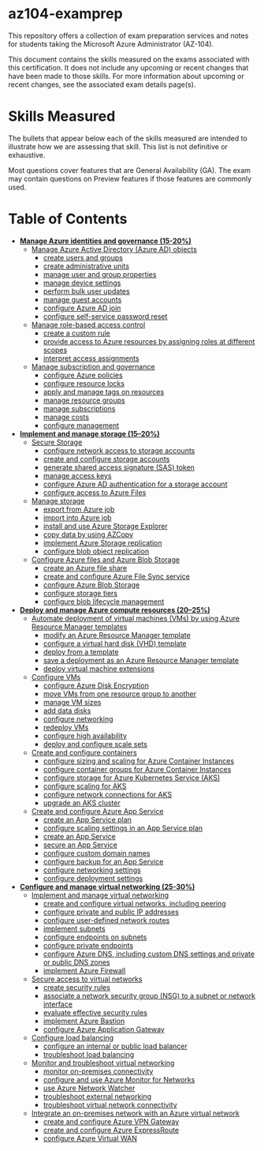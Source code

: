 # az104-examprep

This repository offers a collection of exam preparation services and notes for students taking the Microsoft Azure Administrator (AZ-104).

This document contains the skills measured on the exams associated with this certification. It does not include any upcoming or recent changes that have been made to those skills. For more information about upcoming or recent changes, see the associated exam details page(s).

# Skills Measured

The bullets that appear below each of the skills measured are intended to illustrate how we are assessing that skill. This list is not definitive or exhaustive.

Most questions cover features that are General Availability (GA). The exam may contain questions on Preview features if those features are commonly used.

# Table of Contents

- [**Manage Azure identities and governance (15-20%)**](pages/azure-identities-and-governance.md/#azure-identities-and-governance)
    - [Manage Azure Active Directory (Azure AD) objects](pages/azure-identities-and-governance.md/#manage-azure-active-directory-objects)
        - [create users and groups](pages/azure-identitites-and-governance.md/#create-users-and-groups)
        - [create administrative units](pages/azure-identitites-and-governance.md/#create-administrative-units)
        - [manage user and group properties](pages/azure-identitites-and-governance.md/#manage-user-and-group-properties)
        - [manage device settings](pages/azure-identitites-and-governance.md/#manage-device-settings)
        - [perform bulk user updates](pages/azure-identitites-and-governance.md/#perform-bulk-user-updates)
        - [manage guest accounts](pages/azure-identitites-and-governance.md/#manage-guest-accounts)
        - [configure Azure AD join](pages/azure-identitites-and-governance.md/#configure-azure-ad-join)
        - [configure self-service password reset](pages/azure-identities-and-governance.md/#configure-self-service-password-reset)
    - [Manage role-based access control](pages/azure-identities-and-governance.md/#manage-role-based-access-control---(rbac))
        - [create a custom rule](pages/azure-identities-and-governance.md//#create-a-custom-rule)
        - [provide access to Azure resources by assigning roles at different scopes](pages/azure-identities-and-governance.md//#provide-access-to-azure-resources-by-assigning-roles-at-different-scopes)
        - [interpret access assignments](pages/azure-identities-and-governance.md//#interpret-access-assignments)
    - [Manage subscription and governance](pages/azure-identities-and-governance.md/#manage-subscription-and-governance)
        - [configure Azure policies](pages/azure-identities-and-governance.md//#configure-azure-policies)
        - [configure resource locks](pages/azure-identities-and-governance.md//#configure-resource-locks)
        - [apply and manage tags on resources](pages/azure-identities-and-governance.md//#apply-and-manage-tags-on-resources)
        - [manage resource groups](pages/azure-identities-and-governance.md//#manage-resource-groups)
        - [manage subscriptions](pages/azure-identities-and-governance.md//#manage-subscriptions)
        - [manage costs](pages/azure-identities-and-governance.md//#manage-costs)
        - [configure management](pages/azure-identities-and-governance.md//#configure-management-groups)
- [**Implement and manage storage (15–20%)**](pages/implement-and-manage-storage.md/#implement-and-manage-storage)
    - [Secure Storage](pages/implement-and-manage-storage.md/#secure-storage)
        - [configure network access to storage accounts](pages/implement-and-manage-storage.md/#configure-network-access-storage-accounts)
        - [create and configure storage accounts](pages/implement-and-manage-storage.md/#create-and-configure-storage-accounts)
        - [generate shared access signature (SAS) token](pages/implement-and-manage-storage.md/#generate-shared-access-signature-(sas)-tokens)
        - [manage access keys](pages/implement-and-manage-storage.md/#manage-access-keys)
        - [configure Azure AD authentication for a storage account](pages/implement-and-manage-storage.md/#configure-azure-ad-authentication-for-a-storage-account)
        - [configure access to Azure Files](pages/implement-and-manage-storage.md/#configure-access-to-azure-files)
    - [Manage storage](pages/implement-and-manage-storage.md/#manage-storage)
        - [export from Azure job](pages/implement-and-manage-storage.md/#export-from-azure-job)
        - [import into Azure job](pages/implement-and-manage-storage.md/#import-into-azure-job)
        - [install and use Azure Storage Explorer](pages/implement-and-manage-storage.md/#install-and-use-azure-storage-explorer)
        - [copy data by using AZCopy](pages/implement-and-manage-storage.md/#copy-data-by-using-AZCopy)
        - [implement Azure Storage replication](pages/implement-and-manage-storage.md/#implement-azure-storage-replication)
        - [configure blob object replication](pages/implement-and-manage-storage.md/#configure-blob-object-replication)
    - [Configure Azure files and Azure Blob Storage](pages/implement-and-manage-storage.md/#configure-azure-files-and-azure-blob-storage)
        - [create an Azure file share](pages/implement-and-manage-storage.md/#create-an-azure-file-share)
        - [create and configure Azure File Sync service](pages/implement-and-manage-storage.md/#create-and-configure-azure-file-sync-service)
        - [configure Azure Blob Storage](#configure-azure-blob-storage)
        - [configure storage tiers](pages/implement-and-manage-storage.md/#configure-storage-tiers)
        - [configure blob lifecycle management](pages/implement-and-manage-storage.md/#configure-blob-lifecycle-management)
- [**Deploy and manage Azure compute resources (20–25%)**](pages/deploy-and-manage-azure-compute-resources.md/#deploy-and-manage-azure-compute-resources)
    - [Automate deployment of virtual machines (VMs) by using Azure Resource Manager templates](pages/deploy-and-manage-azure-compute-resources.md/#automate-deployment-of-virtual-machines-(vms)-by-using-azure-resource-manager-templates)
        - [modify an Azure Resource Manager template](pages/deploy-and-manage-azure-compute-resources.md/#modify-an-azure-resource-manager-template)
        - [configure a virtual hard disk (VHD) template](pages/deploy-and-manage-azure-compute-resources.md/#configure-a-virtual-hard-disk-(vhd)-template)
        - [deploy from a template](pages/deploy-and-manage-azure-compute-resources.md/#deploy-from-a-template)
        - [save a deployment as an Azure Resource Manager template](pages/deploy-and-manage-azure-compute-resources.md/#save-a-deployment-as-an-azure-resource-manager-template)
        - [deploy virtual machine extensions](pages/deploy-and-manage-azure-compute-resources.md/#deploy-virtual-machine-extensions)
    - [Configure VMs](pages/deploy-and-manage-azure-compute-resources.md/#configure-vms)
        - [configure Azure Disk Encryption](pages/deploy-and-manage-azure-compute-resources.md/#configure-azure-disk-encryption)
        - [move VMs from one resource group to another](pages/deploy-and-manage-azure-compute-resources.md/#move-vms-from-one-resource-group-to-another)
        - [manage VM sizes](pages/deploy-and-manage-azure-compute-resources.md/#manage-vm-sizes)
        - [add data disks](pages/deploy-and-manage-azure-compute-resources.md/#add-data-disks)
        - [configure networking](pages/deploy-and-manage-azure-compute-resources.md/#configure-networking)
        - [redeploy VMs](pages/deploy-and-manage-azure-compute-resources.md/#redeploy-vms)
        - [configure high availability](pages/deploy-and-manage-azure-compute-resources.md/#configure-high-availability)
        - [deploy and configure scale sets](pages/deploy-and-manage-azure-compute-resources.md/#deploy-and-configure-scale-sets)
    - [Create and configure containers](pages/deploy-and-manage-azure-compute-resources.md/#create-and-configure-containers)
        - [configure sizing and scaling for Azure Container Instances](pages/deploy-and-manage-azure-compute-resources.md/#configure-sizing-and-scaling-for-azure-container-instances)
        - [configure container groups for Azure Container Instances](pages/deploy-and-manage-azure-compute-resources.md/#configure-container-groups-for-azure-container-instances)
        - [configure storage for Azure Kubernetes Service (AKS)](pages/deploy-and-manage-azure-compute-resources.md/#configure-storage-for-azure-kubernetes-service-(aks))
        - [configure scaling for AKS](pages/deploy-and-manage-azure-compute-resources.md/#configure-scaling-for-aks)
        - [configure network connections for AKS](pages/deploy-and-manage-azure-compute-resources.md/#configure-network-connections-for-aks)
        - [upgrade an AKS cluster](pages/deploy-and-manage-azure-compute-resources.md/#upgrade-an-aks-cluster)
    - [Create and configure Azure App Service](pages/deploy-and-manage-azure-compute-resources.md/#create-and-configure-azure-app-service)
        - [create an App Service plan](pages/deploy-and-manage-azure-compute-resources.md/#create-an-app-service-plan)  
        - [configure scaling settings in an App Service plan](pages/deploy-and-manage-azure-compute-resources.md/#configure-scaling-settings-in-an-app-service-plan)
        - [create an App Service](pages/deploy-and-manage-azure-compute-resources.md/#create-an-app-service)
        - [secure an App Service](pages/deploy-and-manage-azure-compute-resources.md/#secure-an-app-service)
        - [configure custom domain names](pages/deploy-and-manage-azure-compute-resources.md/#configure-custom-domain-names)
        - [configure backup for an App Service](pages/deploy-and-manage-azure-compute-resources.md/#configure-backup-for-an-app-service)
        - [configure networking settings](pages/deploy-and-manage-azure-compute-resources.md/#configure-networking-settings)
        - [configure deployment settings](pages/deploy-and-manage-azure-compute-resources.md/#configure-deployment-settings)
- [**Configure and manage virtual networking (25-30%)**](pages/configure-and-manage-virtual-networking.md/#configure-and-manage-virtual-networking)
    - [Implement and manage virtual networking](pages/configure-and-manage-virtual-networking.md/#implement-and-manage-virtual-networking)
        - [create and configure virtual networks, including peering](pages/configure-and-manage-virtual-networking.md/#create-and-configure-virtual-networks-including-peering)
        - [configure private and public IP addresses](pages/configure-and-manage-virtual-networking.md/#configure-private-and-public-ip-addresses)
        - [configure user-defined network routes](pages/configure-and-manage-virtual-networking.md/#configure-user-defined-network-routes)
        - [implement subnets](pages/configure-and-manage-virtual-networking.md/#implement-subnets)
        - [configure endpoints on subnets](pages/configure-and-manage-virtual-networking.md/#configure-endpoints-on-subnets)
        - [configure private endpoints](pages/configure-and-manage-virtual-networking.md/#configure-private-endpoints)
        - [configure Azure DNS, including custom DNS settings and private or public DNS zones](pages/configure-and-manage-virtual-networking.md/#configure-azure-dns-including-custom-dns-settings-and-private-or-public-dns-zones)
        - [implement Azure Firewall](pages/configure-and-manage-virtual-networking.md/#implement-azure-firewall)
    - [Secure access to virtual networks](pages/configure-and-manage-virtual-networking.md/#secure-access-to-virtual-networks)
        - [create security rules](ages/configure-and-manage-virtual-networking.md/#create-security-rules)
        - [associate a network security group (NSG) to a subnet or network interface](ages/configure-and-manage-virtual-networking.md/#associate-a-network-security-group-(nsg)-to-a-subnet-or-network-interface)
        - [evaluate effective security rules](ages/configure-and-manage-virtual-networking.md/#evaluate-effective-security-rules)
        - [implement Azure Bastion](pages/configure-and-manage-virtual-networking.md/#implement-azure-bastion)
        - [configure Azure Application Gateway](pages/configure-and-manage-virtual-networking.md/#configure-azure-application-gateway)
    - [Configure load balancing](pages/configure-and-manage-virtual-networking.md/#configure-load-balancing)
        - [configure an internal or public load balancer](pages/configure-and-manage-virtual-networking.md/#configure-an-internal-or-public-load-balancer)
        - [troubleshoot load balancing](pages/configure-and-manage-virtual-networking.md/#troubleshoot-load-balancing)
    - [Monitor and troubleshoot virtual networking](pages/configure-and-manage-virtual-networking.md/#monitor-and-troubleshoot-virtual-networking)
        - [monitor on-premises connectivity](ages/configure-and-manage-virtual-networking.md/#monitor-on-premises-connectivity)
        - [configure and use Azure Monitor for Networks](pages/configure-and-manage-virtual-networking.md/#configure-and-use-azure-monitor-for-networks)
        - [use Azure Network Watcher](pages/configure-and-manage-virtual-networking.md/#use-azure-network-watcher)
        - [troubleshoot external networking](pages/configure-and-manage-virtual-networking.md/#troubleshoot-external-networking)
        - [troubleshoot virtual network connectivity](pages/configure-and-manage-virtual-networking.md/#troubleshoot-virtual-network-connectivity)
    - [Integrate an on-premises network with an Azure virtual network](pages/configure-and-manage-virtual-networking.md/#integrate-an-on-premises-network-with-an-azure-virtual-network)
        - [create and configure Azure VPN Gateway](pages/configure-and-manage-virtual-networking.md/#create-and-configure-azure-vpn-gateway)
        - [create and configure Azure ExpressRoute](pages/configure-and-manage-virtual-networking.md/#create-and-configure-azure-expressRoute)
        - [configure Azure Virtual WAN](pages/configure-and-manage-virtual-networking.md/#configure-azure-virtual-wan)